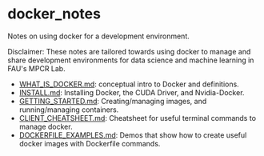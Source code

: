 # docker_notes
Notes on using docker for a development environment.

Disclaimer: These notes are tailored towards using docker to manage and share development environments for data science and machine learning in FAU's MPCR Lab.

* [WHAT_IS_DOCKER.md](WHAT_IS_DOCKER.md): conceptual intro to Docker and definitions.
* [INSTALL.md](INSTALL.md): Installing Docker, the CUDA Driver, and Nvidia-Docker.
* [GETTING_STARTED.md](GETTING_STARTED.md): Creating/managing images, and running/managing containers.
* [CLIENT_CHEATSHEET.md](CLIENT_CHEATSHEET.md): Cheatsheet for useful terminal commands to manage docker.
* [DOCKERFILE_EXAMPLES.md](DOCKERFILE_EXAMPLES.md): Demos that show how to create useful docker images with Dockerfile commands.
